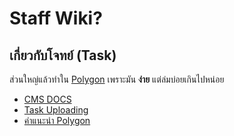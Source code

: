 # Staff Wiki?

## เกี่ยวกับโจทย์ (Task)

ส่วนใหญ่แล้วทำใน [Polygon](https://polygon.codeforces.com) เพราะมัน **ง่าย** แต่ล่มบ่อยเกินไปหน่อย

- [CMS DOCS](https://cms.readthedocs.io/en/latest/index.html)
- [Task Uploading](/docs/task-upload)
- [คำแนะนำ Polygon](/docs/polygon/)

